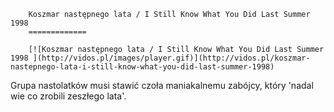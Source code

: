 
        Koszmar następnego lata / I Still Know What You Did Last Summer 1998 
        =============
        
        [![Koszmar następnego lata / I Still Know What You Did Last Summer 1998 ](http://vidos.pl/images/player.gif)](http://vidos.pl/koszmar-nastepnego-lata-i-still-know-what-you-did-last-summer-1998)
        
        
 Grupa nastolatków musi stawić czoła maniakalnemu zabójcy, który 'nadal wie co zrobili zeszłego lata'.
    